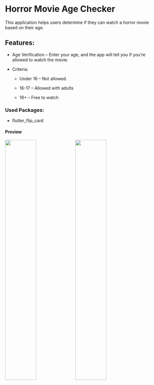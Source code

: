 # Horror Movie Age Checker

This application helps users determine if they can watch a horror movie based on their age.

## Features:

- Age Verification – Enter your age, and the app will tell you if you’re allowed to watch the movie.

- Criteria:

  - Under 16 – Not allowed.

  - 16-17 – Allowed with adults

  - 18+ – Free to watch

### Used Packages:
   
- flutter_flip_card

#### Preview

<p align="start">
  <img src="screen1.png" width="45%" />
  <img src="screen2.png" width="45%" />
</p>
